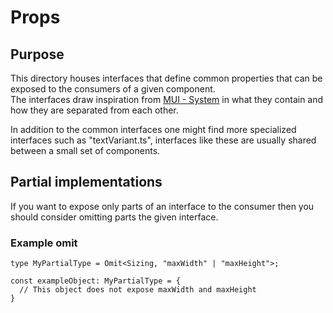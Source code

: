 # Props

## Purpose
This directory houses interfaces that define common properties that can be exposed to the consumers of a given component.  
The interfaces draw inspiration from [MUI - System](https://mui.com/system/basics/) in what they contain and how they are separated from each other.

In addition to the common interfaces one might find more specialized interfaces such as "textVariant.ts", 
interfaces like these are usually shared between a small set of components.

## Partial implementations
If you want to expose only parts of an interface to the consumer then you should consider omitting parts the given interface.  

### Example omit
```
type MyPartialType = Omit<Sizing, "maxWidth" | "maxHeight">;

const exampleObject: MyPartialType = {
  // This object does not expose maxWidth and maxHeight
}
```